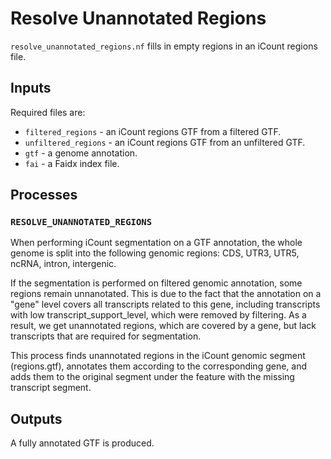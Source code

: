 # Resolve Unannotated Regions

`resolve_unannotated_regions.nf` fills in empty regions in an iCount regions file.

## Inputs

Required files are:

- `filtered_regions` - an iCount regions GTF from a filtered GTF.
- `unfiltered_regions` - an iCount regions GTF from an unfiltered GTF.
- `gtf` - a genome annotation.
- `fai` - a Faidx index file.

## Processes

### `RESOLVE_UNANNOTATED_REGIONS`

When performing iCount segmentation on a GTF annotation, the whole genome is split into the following genomic regions: CDS, UTR3, UTR5, ncRNA, intron, intergenic.

If the segmentation is performed on filtered genomic annotation, some regions remain unnanotated. This is due to the fact that the annotation on a "gene" level covers all transcripts related to this gene, including transcripts with low transcript_support_level, which were removed by filtering. As a result, we get unannotated regions, which are covered by a gene, but lack transcripts that are required for segmentation.

This process finds unannotated regions in the iCount genomic segment (regions.gtf), annotates them according to the corresponding gene, and adds them to the original segment under the feature with the missing transcript segment.

## Outputs

A fully annotated GTF is produced.